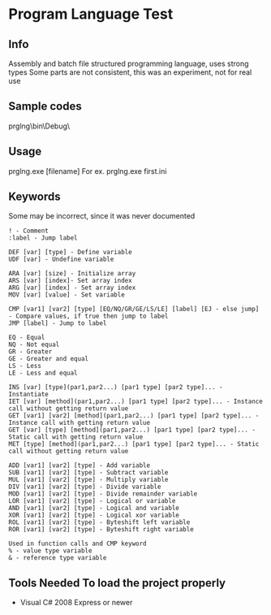 # Program Language Test

## Info
Assembly and batch file structured programming language, uses strong types
Some parts are not consistent, this was an experiment, not for real use

## Sample codes
prglng\bin\Debug\

## Usage
prglng.exe [filename]
For ex. prglng.exe first.ini

## Keywords
Some may be incorrect, since it was never documented
```
! - Comment
:label - Jump label

DEF [var] [type] - Define variable
UDF [var] - Undefine variable

ARA [var] [size] - Initialize array
ARS [var] [index]- Set array index
ARG [var] [index] - Set array index
MOV [var] [value] - Set variable

CMP [var1] [var2] [type] [EQ/NQ/GR/GE/LS/LE] [label] [EJ - else jump] - Compare values, if true then jump to label
JMP [label] - Jump to label

EQ - Equal
NQ - Not equal
GR - Greater
GE - Greater and equal
LS - Less
LE - Less and equal

INS [var] [type](par1,par2...) [par1 type] [par2 type]... - Instantiate
IET [var] [method](par1,par2...) [par1 type] [par2 type]... - Instance call without getting return value
GET [var1] [var2] [method](par1,par2...) [par1 type] [par2 type]... - Instance call with getting return value
GET [var] [type] [method](par1,par2...) [par1 type] [par2 type]... - Static call with getting return value
MET [type] [method](par1,par2...) [par1 type] [par2 type]... - Static call without getting return value

ADD [var1] [var2] [type] - Add variable
SUB [var1] [var2] [type] - Subtract variable
MUL [var1] [var2] [type] - Multiply variable
DIV [var1] [var2] [type] - Divide variable
MOD [var1] [var2] [type] - Divide remainder variable
LOR [var1] [var2] [type] - Logical or variable
AND [var1] [var2] [type] - Logical and variable
XOR [var1] [var2] [type] - Logical xor variable
ROL [var1] [var2] [type] - Byteshift left variable
ROR [var1] [var2] [type] - Byteshift right variable

Used in function calls and CMP keyword
% - value type variable
& - reference type variable
```
## Tools Needed To load the project properly
- Visual C# 2008 Express or newer
